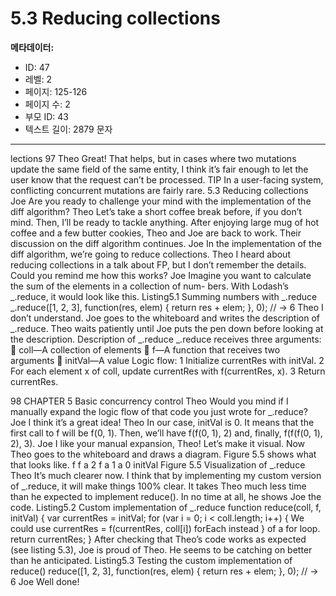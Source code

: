 # 5.3 Reducing collections

**메타데이터:**
- ID: 47
- 레벨: 2
- 페이지: 125-126
- 페이지 수: 2
- 부모 ID: 43
- 텍스트 길이: 2879 문자

---

lections 97
Theo Great! That helps, but in cases where two mutations update the same field of
the same entity, I think it’s fair enough to let the user know that the request
can’t be processed.
TIP In a user-facing system, conflicting concurrent mutations are fairly rare.
5.3 Reducing collections
Joe Are you ready to challenge your mind with the implementation of the diff
algorithm?
Theo Let’s take a short coffee break before, if you don’t mind. Then, I’ll be ready to
tackle anything.
After enjoying large mug of hot coffee and a few butter cookies, Theo and Joe are back to
work. Their discussion on the diff algorithm continues.
Joe In the implementation of the diff algorithm, we’re going to reduce collections.
Theo I heard about reducing collections in a talk about FP, but I don’t remember
the details. Could you remind me how this works?
Joe Imagine you want to calculate the sum of the elements in a collection of num-
bers. With Lodash’s _.reduce, it would look like this.
Listing5.1 Summing numbers with _.reduce
_.reduce([1, 2, 3], function(res, elem) {
return res + elem;
}, 0);
// → 6
Theo I don’t understand.
Joe goes to the whiteboard and writes the description of _.reduce. Theo waits patiently
until Joe puts the pen down before looking at the description.
Description of _.reduce
_.reduce receives three arguments:
 coll—A collection of elements
 f—A function that receives two arguments
 initVal—A value
Logic flow:
1 Initialize currentRes with initVal.
2 For each element x of coll, update currentRes with f(currentRes, x).
3 Return currentRes.

98 CHAPTER 5 Basic concurrency control
Theo Would you mind if I manually expand the logic flow of that code you just wrote
for _.reduce?
Joe I think it’s a great idea!
Theo In our case, initVal is 0. It means that the first call to f will be f(0, 1). Then,
we’ll have f(f(0, 1), 2) and, finally, f(f(f(0, 1), 2), 3).
Joe I like your manual expansion, Theo! Let’s make it visual.
Now Theo goes to the whiteboard and draws a diagram. Figure 5.5 shows what that looks like.
f
f a
2
f a
1
a 0 initVal Figure 5.5 Visualization
of _.reduce
Theo It’s much clearer now. I think that by implementing my custom version of
_.reduce, it will make things 100% clear.
It takes Theo much less time than he expected to implement reduce(). In no time at all,
he shows Joe the code.
Listing5.2 Custom implementation of _.reduce
function reduce(coll, f, initVal) {
var currentRes = initVal;
for (var i = 0; i < coll.length; i++) {
We could use
currentRes = f(currentRes, coll[i])
forEach instead
}
of a for loop.
return currentRes;
}
After checking that Theo’s code works as expected (see listing 5.3), Joe is proud of Theo.
He seems to be catching on better than he anticipated.
Listing5.3 Testing the custom implementation of reduce()
reduce([1, 2, 3], function(res, elem) {
return res + elem;
}, 0);
// → 6
Joe Well done!